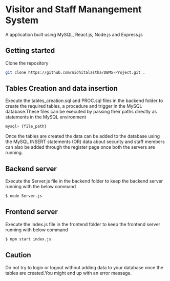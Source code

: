 # Visitor and Staff Manangement System
A application built using MySQL, React.js, Node.js and Express.js

## Getting started
Clone the repository
```bash
git clone https://github.com/nidhitalastha/DBMS-Project.git .
```
## Tables Creation and data insertion
Execute the tables_creation.sql and PROC.sql files in the backend folder to create the required tables, a procedure and trigger in the MySQL database.These files can be executed by passing their paths directly as statements in the MySQL environment
```bash
mysql> {file_path}
```
Once the tables are created the data can be added to the database using the MySQL INSERT statements (OR) data about security and staff members can also be added through the register page once both the servers are running.

## Backend server
Execute the Server.js file in the backend folder to keep the backend server running with the below command
```bash
$ node Server.js
```
## Frontend server
Execute the index.js file in the frontend folder to keep the frontend server running with below command
```bash
$ npm start index.js
```
## Caution
Do not try to login or logout without adding data to your database once the tables are created.You might end up with an error message. 
